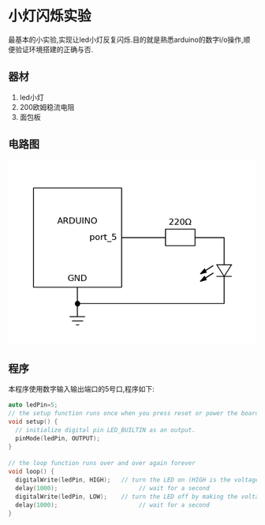 # 小灯闪烁实验

最基本的小实验,实现让led小灯反复闪烁.目的就是熟悉arduino的数字i/o操作,顺便验证环境搭建的正确与否.

## 器材

1. led小灯
2. 200欧姆稳流电阻
3. 面包板

## 电路图

![Blink](source/blink.png)

## 程序

本程序使用数字输入输出端口的5号口,程序如下:

```C++
auto ledPin=5;
// the setup function runs once when you press reset or power the board
void setup() {
  // initialize digital pin LED_BUILTIN as an output.
  pinMode(ledPin, OUTPUT);
}

// the loop function runs over and over again forever
void loop() {
  digitalWrite(ledPin, HIGH);   // turn the LED on (HIGH is the voltage level)
  delay(1000);                       // wait for a second
  digitalWrite(ledPin, LOW);    // turn the LED off by making the voltage LOW
  delay(1000);                       // wait for a second
}
```
